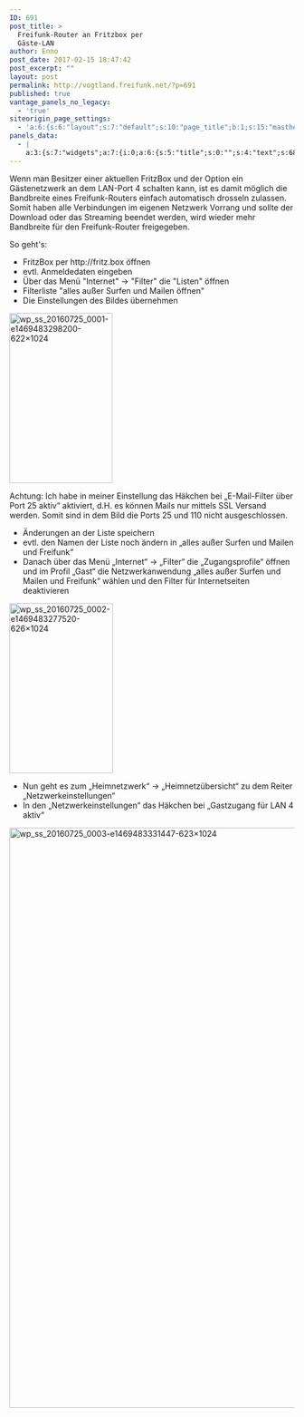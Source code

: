 ```yaml
---
ID: 691
post_title: >
  Freifunk-Router an Fritzbox per
  Gäste-LAN
author: Enno
post_date: 2017-02-15 18:47:42
post_excerpt: ""
layout: post
permalink: http://vogtland.freifunk.net/?p=691
published: true
vantage_panels_no_legacy:
  - 'true'
siteorigin_page_settings:
  - 'a:6:{s:6:"layout";s:7:"default";s:10:"page_title";b:1;s:15:"masthead_margin";b:1;s:13:"footer_margin";b:1;s:13:"hide_masthead";b:0;s:19:"hide_footer_widgets";b:0;}'
panels_data:
  - |
    a:3:{s:7:"widgets";a:7:{i:0;a:6:{s:5:"title";s:0:"";s:4:"text";s:687:"<p>Wenn man Besitzer einer aktuellen FritzBox und der Option ein Gästenetzwerk an dem LAN-Port 4 schalten kann, ist es damit möglich die Bandbreite eines Freifunk-Routers einfach automatisch drosseln zulassen. Somit haben alle Verbindungen im eigenen Netzwerk Vorrang und sollte der Download oder das Streaming beendet werden, wird wieder mehr Bandbreite für den Freifunk-Router freigegeben.</p><p>So geht's:</p><ul><li>FritzBox per http://fritz.box öffnen</li><li>evtl. Anmeldedaten eingeben</li><li>Über das Menü "Internet" -&gt; "Filter" die "Listen" öffnen</li><li>Filterliste "alles außer Surfen und Mailen öffnen"</li><li>Die Einstellungen des Bildes übernehmen</li></ul>";s:20:"text_selected_editor";s:7:"tinymce";s:5:"autop";b:1;s:12:"_sow_form_id";s:13:"58a4c78c91279";s:11:"panels_info";a:7:{s:5:"class";s:31:"SiteOrigin_Widget_Editor_Widget";s:3:"raw";b:0;s:4:"grid";i:0;s:4:"cell";i:0;s:2:"id";i:0;s:9:"widget_id";s:36:"5092ce25-4382-4ef4-9749-b243279475af";s:5:"style";a:1:{s:18:"background_display";s:4:"tile";}}}i:1;a:13:{s:5:"image";i:740;s:14:"image_fallback";s:0:"";s:4:"size";s:6:"medium";s:5:"align";s:7:"default";s:5:"title";s:0:"";s:14:"title_position";s:6:"hidden";s:3:"alt";s:0:"";s:3:"url";s:0:"";s:5:"bound";b:1;s:12:"_sow_form_id";s:13:"58a4c7c8b65a8";s:10:"new_window";b:0;s:10:"full_width";b:0;s:11:"panels_info";a:7:{s:5:"class";s:30:"SiteOrigin_Widget_Image_Widget";s:3:"raw";b:0;s:4:"grid";i:0;s:4:"cell";i:0;s:2:"id";i:1;s:9:"widget_id";s:36:"d6cf19e4-ce86-4d00-8ac3-44a79c77ba3a";s:5:"style";a:1:{s:18:"background_display";s:4:"tile";}}}i:2;a:6:{s:5:"title";s:0:"";s:4:"text";s:783:"<p><span class="s2">Achtung: Ich habe in meiner Einstellung das Häkchen bei „E-Mail-Filter über Port 25 aktiv“ aktiviert, d.H. es können Mails nur mittels SSL Versand werden. Somit sind in dem Bild die Ports 25 und 110 nicht ausgeschlossen.</span></p><ul class="ol1"><li class="li1"><span class="s2">Änderungen an der Liste speichern</span></li><li class="li1"><span class="s2">evtl. den Namen der Liste noch ändern in „alles außer Surfen und Mailen und Freifunk“</span></li><li class="li1"><span class="s2">Danach über das Menü „Internet“ -&gt; „Filter“ die „Zugangsprofile“ öffnen und im Profil „Gast“ die Netzwerkanwendung „alles außer Surfen und Mailen und Freifunk“ wählen und den Filter für Internetseiten deaktivieren</span></li></ul>";s:20:"text_selected_editor";s:7:"tinymce";s:5:"autop";b:1;s:12:"_sow_form_id";s:13:"58a4c7cd1d429";s:11:"panels_info";a:7:{s:5:"class";s:31:"SiteOrigin_Widget_Editor_Widget";s:3:"raw";b:0;s:4:"grid";i:0;s:4:"cell";i:0;s:2:"id";i:2;s:9:"widget_id";s:36:"4d0964fd-5826-4155-a9b6-6027277a292b";s:5:"style";a:1:{s:18:"background_display";s:4:"tile";}}}i:3;a:13:{s:5:"image";i:741;s:14:"image_fallback";s:0:"";s:4:"size";s:6:"medium";s:5:"align";s:7:"default";s:5:"title";s:0:"";s:14:"title_position";s:6:"hidden";s:3:"alt";s:0:"";s:3:"url";s:0:"";s:5:"bound";b:1;s:12:"_sow_form_id";s:13:"58a4c8415305d";s:10:"new_window";b:0;s:10:"full_width";b:0;s:11:"panels_info";a:7:{s:5:"class";s:30:"SiteOrigin_Widget_Image_Widget";s:3:"raw";b:0;s:4:"grid";i:0;s:4:"cell";i:0;s:2:"id";i:3;s:9:"widget_id";s:36:"71b2d52e-8d6a-4127-ac1a-f7824fc30485";s:5:"style";a:1:{s:18:"background_display";s:4:"tile";}}}i:4;a:6:{s:5:"title";s:0:"";s:4:"text";s:304:"<ul class="ol1"><li class="li1"><span class="s2">Nun geht es zum „Heimnetzwerk“ -&gt; „Heimnetzübersicht“ zu dem Reiter „Netzwerkeinstellungen“</span></li><li class="li1"><span class="s2">In den „Netzwerkeinstellungen“ das Häkchen bei „Gastzugang für LAN 4 aktiv“</span></li></ul>";s:20:"text_selected_editor";s:7:"tinymce";s:5:"autop";b:1;s:12:"_sow_form_id";s:13:"58a4c87b5ddbc";s:11:"panels_info";a:7:{s:5:"class";s:31:"SiteOrigin_Widget_Editor_Widget";s:3:"raw";b:0;s:4:"grid";i:0;s:4:"cell";i:0;s:2:"id";i:4;s:9:"widget_id";s:36:"b6f51983-3c25-427f-b893-81f3f77fe5c1";s:5:"style";a:1:{s:18:"background_display";s:4:"tile";}}}i:5;a:13:{s:5:"image";i:743;s:14:"image_fallback";s:0:"";s:4:"size";s:17:"vantage-grid-loop";s:5:"align";s:7:"default";s:5:"title";s:0:"";s:14:"title_position";s:6:"hidden";s:3:"alt";s:0:"";s:3:"url";s:0:"";s:5:"bound";b:1;s:12:"_sow_form_id";s:13:"58a4c89182e0a";s:11:"panels_info";a:6:{s:5:"class";s:30:"SiteOrigin_Widget_Image_Widget";s:4:"grid";i:0;s:4:"cell";i:0;s:2:"id";i:5;s:9:"widget_id";s:36:"cfd65773-db7f-4101-845a-9c69245ad788";s:5:"style";a:2:{s:27:"background_image_attachment";b:0;s:18:"background_display";s:4:"tile";}}s:10:"new_window";b:0;s:10:"full_width";b:0;}i:6;a:6:{s:5:"title";s:0:"";s:4:"text";s:540:"<ul class="ol1"><li class="li1"><span class="s2">evtl. das Häkchen bei „Anmeldung am Gastzugang nur nach Zustimmung zu den Nutzungsbedingungen gestatten“ entfernen</span></li><li class="li1"><span class="s2">Freifunk-Router an den LAN 4 anschließen und einschalten</span></li><li class="li1"><span class="s2">der Freifunk-Router sollte sich nun automatisch mit dem Freifunk-Netz verbinden und fertig ist es</span></li></ul><p class="p1"><span class="s2">Nun hat man eine automatische Anpassung der Bandbreite für Freifunk.</span></p>";s:20:"text_selected_editor";s:7:"tinymce";s:5:"autop";b:1;s:12:"_sow_form_id";s:13:"58a4c96e3dd36";s:11:"panels_info";a:7:{s:5:"class";s:31:"SiteOrigin_Widget_Editor_Widget";s:3:"raw";b:0;s:4:"grid";i:0;s:4:"cell";i:0;s:2:"id";i:6;s:9:"widget_id";s:36:"3f60f4ec-5ec8-4a7a-8710-bbb953b1652d";s:5:"style";a:1:{s:18:"background_display";s:4:"tile";}}}}s:5:"grids";a:1:{i:0;a:2:{s:5:"cells";i:1;s:5:"style";a:0:{}}}s:10:"grid_cells";a:1:{i:0;a:2:{s:4:"grid";i:0;s:6:"weight";i:1;}}}
---
```

<p>Wenn man Besitzer einer aktuellen FritzBox und der Option ein Gästenetzwerk an dem LAN-Port 4 schalten kann, ist es damit möglich die Bandbreite eines Freifunk-Routers einfach automatisch drosseln zulassen. Somit haben alle Verbindungen im eigenen Netzwerk Vorrang und sollte der Download oder das Streaming beendet werden, wird wieder mehr Bandbreite für den Freifunk-Router freigegeben.</p>
<p>So geht's:</p>
<ul>
<li>FritzBox per http://fritz.box öffnen</li>
<li>evtl. Anmeldedaten eingeben</li>
<li>Über das Menü "Internet" -&gt; "Filter" die "Listen" öffnen</li>
<li>Filterliste "alles außer Surfen und Mailen öffnen"</li>
<li>Die Einstellungen des Bildes übernehmen</li>
</ul>
<img src="http://vogtland.freifunk.net/wordpress/wp-content/uploads/2017/02/wp_ss_20160725_0001-e1469483298200-622x1024-182x300.png" width="182" height="300" srcset="http://vogtland.freifunk.net/wordpress/wp-content/uploads/2017/02/wp_ss_20160725_0001-e1469483298200-622x1024-182x300.png 182w, http://vogtland.freifunk.net/wordpress/wp-content/uploads/2017/02/wp_ss_20160725_0001-e1469483298200-622x1024.png 622w" title="wp_ss_20160725_0001-e1469483298200-622×1024" class="so-widget-image">
<p><span class="s2">Achtung: Ich habe in meiner Einstellung&nbsp;das Häkchen bei „E-Mail-Filter über Port 25 aktiv“ aktiviert, d.H.&nbsp;es können Mails nur mittels SSL Versand werden. Somit sind in dem Bild die Ports 25 und 110 nicht ausgeschlossen.</span></p>
<ul class="ol1">
<li class="li1"><span class="s2">Änderungen an der Liste speichern</span></li>
<li class="li1"><span class="s2">evtl. den Namen der Liste noch ändern in „alles außer Surfen und Mailen und Freifunk“</span></li>
<li class="li1"><span class="s2">Danach über das Menü „Internet“ -&gt; „Filter“ die „Zugangsprofile“ öffnen und im Profil „Gast“ die Netzwerkanwendung „alles außer Surfen und Mailen und Freifunk“ wählen und den Filter für Internetseiten deaktivieren</span></li>
</ul>
<img src="http://vogtland.freifunk.net/wordpress/wp-content/uploads/2017/02/wp_ss_20160725_0002-e1469483277520-626x1024-183x300.png" width="183" height="300" srcset="http://vogtland.freifunk.net/wordpress/wp-content/uploads/2017/02/wp_ss_20160725_0002-e1469483277520-626x1024-183x300.png 183w, http://vogtland.freifunk.net/wordpress/wp-content/uploads/2017/02/wp_ss_20160725_0002-e1469483277520-626x1024.png 626w" title="wp_ss_20160725_0002-e1469483277520-626×1024" class="so-widget-image">
<ul class="ol1">
<li class="li1"><span class="s2">Nun geht es zum „Heimnetzwerk“ -&gt; „Heimnetzübersicht“ zu&nbsp;dem Reiter „Netzwerkeinstellungen“</span></li>
<li class="li1"><span class="s2">In den „Netzwerkeinstellungen“ das Häkchen bei „Gastzugang für LAN 4 aktiv“</span></li>
</ul>
<img src="http://vogtland.freifunk.net/wordpress/wp-content/uploads/2017/02/wp_ss_20160725_0003-e1469483331447-623x1024.png" width="623" height="1024" srcset="http://vogtland.freifunk.net/wordpress/wp-content/uploads/2017/02/wp_ss_20160725_0003-e1469483331447-623x1024.png 623w, http://vogtland.freifunk.net/wordpress/wp-content/uploads/2017/02/wp_ss_20160725_0003-e1469483331447-623x1024-183x300.png 183w" title="wp_ss_20160725_0003-e1469483331447-623×1024" class="so-widget-image">